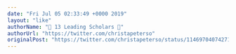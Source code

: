 ```yaml
---
date: "Fri Jul 05 02:33:49 +0000 2019"
layout: "like"
authorName: "🍒 13 Leading Scholars 🍒"
authorUrl: "https://twitter.com/christapeterso"
originalPost: "https://twitter.com/christapeterso/status/1146970407427166209"
---
```

